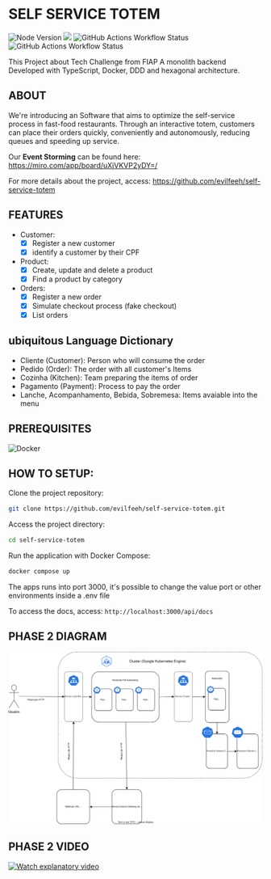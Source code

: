 # SELF SERVICE TOTEM

<img alt="Node Version" src="https://img.shields.io/badge/Node_Version-20.18-green"> <img src="https://img.shields.io/github/actions/workflow/status/evilfeeh/self-service-totem/node.js.yml?label=Node%20Build"> <img alt="GitHub Actions Workflow Status" src="https://img.shields.io/github/actions/workflow/status/evilfeeh/self-service-totem/dependency-review.yml?label=Dependecy%20Review"> <img alt="GitHub Actions Workflow Status" src="https://img.shields.io/github/actions/workflow/status/evilfeeh/self-service-totem/codeql.yml?label=Code%20Security">

This Project about Tech Challenge from FIAP
A monolith backend Developed with TypeScript, Docker, DDD and hexagonal architecture.

## ABOUT

We're introducing an Software that aims to optimize the self-service process in fast-food restaurants. Through an interactive totem, customers can place their orders quickly, conveniently and autonomously, reducing queues and speeding up service.

Our **Event Storming** can be found here: https://miro.com/app/board/uXjVKVP2yDY=/

For more details about the project, access: https://github.com/evilfeeh/self-service-totem

## FEATURES

-   Customer:
    -   [x] Register a new customer
    -   [x] identify a customer by their CPF
-   Product:
    -   [x] Create, update and delete a product
    -   [x] Find a product by category
-   Orders:
    -   [x] Register a new order
    -   [x] Simulate checkout process (fake checkout)
    -   [x] List orders

## ubiquitous Language Dictionary

-   Cliente (Customer): Person who will consume the order
-   Pedido (Order): The order with all customer's Items
-   Cozinha (Kitchen): Team preparing the items of order
-   Pagamento (Payment): Process to pay the order
-   Lanche, Acompanhamento, Bebida, Sobremesa: Items avaiable into the menu

## PREREQUISITES

  <img alt="Docker" src="https://img.shields.io/badge/Docker-latest">

## HOW TO SETUP:

Clone the project repository:

```bash
git clone https://github.com/evilfeeh/self-service-totem.git
```

Access the project directory:

```bash
cd self-service-totem
```

Run the application with Docker Compose:

```bash
docker compose up
```

The apps runs into port 3000, it's possible to change the value port or other environments inside a .env file

To access the docs, access:
`http://localhost:3000/api/docs`

## PHASE 2 DIAGRAM

![Diagrama Comunicação entre componentes K8s](./diagrams/K8s_Component_Communication_Diagram.svg)

## PHASE 2 VIDEO

[![Watch explanatory video](https://img.youtube.com/vi/lnBXtZN1KF8/0.jpg)](https://www.youtube.com/watch?v=lnBXtZN1KF8)
